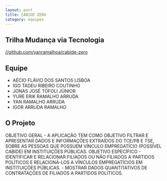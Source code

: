 ```yaml
---
layout: post
title: CABIDE ZERO
category: equipes
---
```


## Trilha Mudança via Tecnologia

[//github.com/yanramalhoa/cabide-zero](https://github.com/yanramalhoa/cabide-zero)

## Equipe

*	AÉCIO FLÁVIO DOS SANTOS LISBOA
*	IGO TADEU RIBEIRO COUTINHO
*	JONAS JOSÉ TÓFOLI JÚNIOR
*	YURE ERIK RAMALHO ARRUDA
*	YAN RAMALHO ARRUDA
*	IGOR ARRUDA RAMALHO

## O Projeto

OBJETIVO GERAL  - A APLICAÇÃO TEM COMO OBJETIVO FILTRAR E APRESENTAR DADOS E INFORMAÇÕES EXTRAÍDOS DO TCE/PB E TSE, SOBRE AS PESSOAS QUE POSSUEM VÍNCULO EMPREGATÍCIO (POSSÍVEL CABIDE) EM INSTITUIÇÕES PÚBLICAS.    OBJETIVO ESPECÍFICO  - IDENTIFICAR E RELACIONAR FILIADOS OU NÃO FILIADOS A PARTIDOS POLÍTICOS E RELACIONÁ-LOS A VÍNCULOS EMPREGATÍCIOS EM INSTITUIÇÕES PÚBLICAS.  - MOSTRAR DADOS QUANTITATIVOS DE CONTRATAÇÕES DE FILIADOS A PARTIDOS POLÍTICOS.
